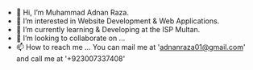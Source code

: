 - 👋 Hi, I’m Muhammad Adnan Raza.
- 👀 I’m interested in Website Development & Web Applications.
- 🌱 I’m currently learning & Developing at the ISP Multan.
- 💞️ I’m looking to collaborate on ...
- 📫 How to reach me ... You can mail me at 'adnanraza01@gmail.com' and call me at '+923007337408'

<!---
adnanraza01/adnanraza01 is a ✨ special ✨ repository because its `README.md` (this file) appears on your GitHub profile.
You can click the Preview link to take a look at your changes.
--->
